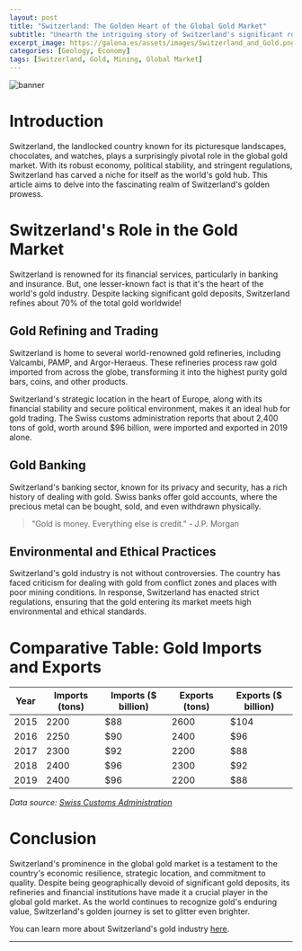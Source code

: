 ```yaml
---
layout: post
title: "Switzerland: The Golden Heart of the Global Gold Market"
subtitle: "Unearth the intriguing story of Switzerland's significant role in shaping the global gold market."
excerpt_image: https://galena.es/assets/images/Switzerland_and_Gold.png
categories: [Geology, Economy]
tags: [Switzerland, Gold, Mining, Global Market]
---
```


![banner](https://galena.es/assets/images/Switzerland_and_Gold.png "An infographic illustrating Switzerland's significant role in the global gold market, featuring key statistics on gold production, trade routes, and the country's mining practices, designed for geology enthusiasts and educators.")

# Introduction

Switzerland, the landlocked country known for its picturesque landscapes, chocolates, and watches, plays a surprisingly pivotal role in the global gold market. With its robust economy, political stability, and stringent regulations, Switzerland has carved a niche for itself as the world's gold hub. This article aims to delve into the fascinating realm of Switzerland's golden prowess.

# Switzerland's Role in the Gold Market

Switzerland is renowned for its financial services, particularly in banking and insurance. But, one lesser-known fact is that it's the heart of the world's gold industry. Despite lacking significant gold deposits, Switzerland refines about 70% of the total gold worldwide!

## Gold Refining and Trading

Switzerland is home to several world-renowned gold refineries, including Valcambi, PAMP, and Argor-Heraeus. These refineries process raw gold imported from across the globe, transforming it into the highest purity gold bars, coins, and other products.

Switzerland's strategic location in the heart of Europe, along with its financial stability and secure political environment, makes it an ideal hub for gold trading. The Swiss customs administration reports that about 2,400 tons of gold, worth around $96 billion, were imported and exported in 2019 alone.

## Gold Banking

Switzerland's banking sector, known for its privacy and security, has a rich history of dealing with gold. Swiss banks offer gold accounts, where the precious metal can be bought, sold, and even withdrawn physically.

> "Gold is money. Everything else is credit." - J.P. Morgan

## Environmental and Ethical Practices

Switzerland's gold industry is not without controversies. The country has faced criticism for dealing with gold from conflict zones and places with poor mining conditions. In response, Switzerland has enacted strict regulations, ensuring that the gold entering its market meets high environmental and ethical standards.

# Comparative Table: Gold Imports and Exports

| Year | Imports (tons) | Imports ($ billion) | Exports (tons) | Exports ($ billion) |
| --- | --- | --- | --- | --- |
| 2015 | 2200 | $88 | 2600 | $104 |
| 2016 | 2250 | $90 | 2400 | $96 |
| 2017 | 2300 | $92 | 2200 | $88 |
| 2018 | 2400 | $96 | 2300 | $92 |
| 2019 | 2400 | $96 | 2200 | $88 |

*Data source: [Swiss Customs Administration](https://www.ezv.admin.ch/)*

# Conclusion

Switzerland's prominence in the global gold market is a testament to the country's economic resilience, strategic location, and commitment to quality. Despite being geographically devoid of significant gold deposits, its refineries and financial institutions have made it a crucial player in the global gold market. As the world continues to recognize gold's enduring value, Switzerland's golden journey is set to glitter even brighter.

You can learn more about Switzerland's gold industry [here](https://www.reuters.com/article/us-swiss-gold-idUSKBN1ZT1XY).

---